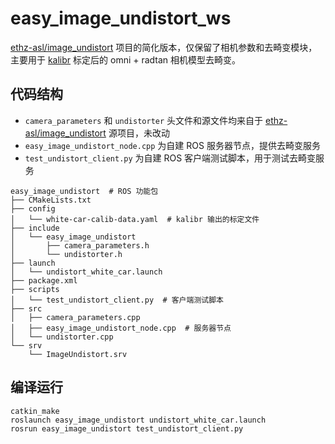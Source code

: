 # easy_image_undistort_ws

[ethz-asl/image_undistort](https://github.com/ethz-asl/image_undistort) 项目的简化版本，仅保留了相机参数和去畸变模块，主要用于 [kalibr](https://github.com/ethz-asl/kalibr) 标定后的 omni + radtan 相机模型去畸变。

## 代码结构

- `camera_parameters` 和 `undistorter` 头文件和源文件均来自于 [ethz-asl/image_undistort](https://github.com/ethz-asl/image_undistort) 源项目，未改动
- `easy_image_undistort_node.cpp` 为自建 ROS 服务器节点，提供去畸变服务
- `test_undistort_client.py` 为自建 ROS 客户端测试脚本，用于测试去畸变服务

```shell
easy_image_undistort  # ROS 功能包
├── CMakeLists.txt
├── config
│   └── white-car-calib-data.yaml  # kalibr 输出的标定文件
├── include
│   └── easy_image_undistort
│       ├── camera_parameters.h
│       └── undistorter.h
├── launch
│   └── undistort_white_car.launch
├── package.xml
├── scripts
│   └── test_undistort_client.py  # 客户端测试脚本
├── src
│   ├── camera_parameters.cpp
│   ├── easy_image_undistort_node.cpp  # 服务器节点
│   └── undistorter.cpp
└── srv
    └── ImageUndistort.srv
```

## 编译运行

```shell
catkin_make
roslaunch easy_image_undistort undistort_white_car.launch
rosrun easy_image_undistort test_undistort_client.py
```